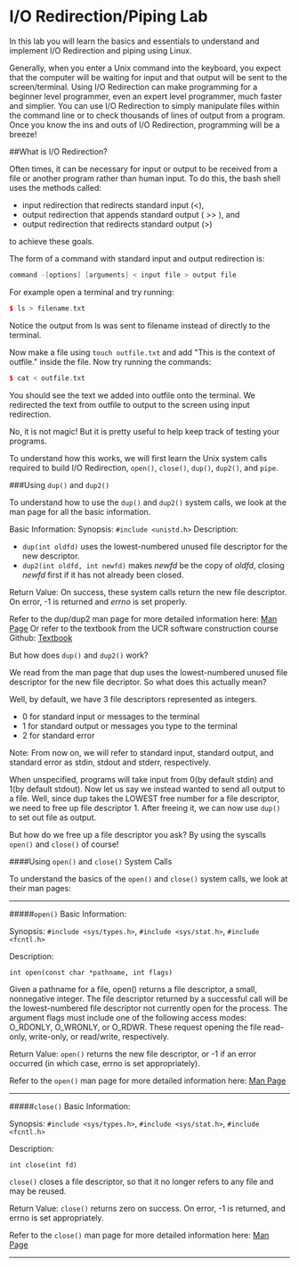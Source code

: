 # I/O Redirection/Piping Lab

In this lab you will learn the basics and essentials to understand and implement I/O Redirection and piping using Linux.

Generally, when you enter a Unix command into the keyboard, you expect that the computer will be waiting for input and that output will be sent to the screen/terminal.
Using I/O Redirection can make programming for a beginner level programmer, even an expert level programmer, much faster and simplier.
You can use I/O Redirection to simply manipulate files within the command line or to check thousands of lines of output from a program.
Once you know the ins and outs of I/O Redirection, programming will be a breeze!

##What is I/O Redirection?

Often times, it can be necessary for input or output to be received from a file or another program rather than human input.
To do this, the bash shell uses the methods called:

* input redirection that redirects standard input (<),
* output redirection that appends standard output ( >> ), and
* output redirection that redirects standard output (>)

to achieve these goals.

The form of a command with standard input and output redirection is:

```c++
command -[options] [arguments] < input file > output file
```

For example open a terminal and try running:

```c++
$ ls > filename.txt
```

Notice the output from ls was sent to filename instead of directly to the terminal.

Now make a file using `touch outfile.txt` and add "This is the context of outfile." inside the file.
Now try running the commands:

```c++
$ cat < outfile.txt
```

You should see the text we added into outfile onto the terminal.
We redirected the text from outfile to output to the screen using input redirection.

No, it is not magic! 
But it is pretty useful to help keep track of testing your programs.

To understand how this works, we will first learn the Unix system calls required to build I/O Redirection, `open()`, `close()`, `dup()`, `dup2()`, and `pipe`.

###Using `dup()` and `dup2()`

To understand how to use the `dup()` and `dup2()` system calls, we look at the man page for all the basic information.

Basic Information:
Synopsis:
`#include <unistd.h>`
Description:
* `dup(int oldfd)` uses the lowest-numbered unused file descriptor for the new descriptor.
* `dup2(int oldfd, int newfd)` makes *newfd* be the copy of *oldfd*, closing *newfd* first if it has not already been closed.

Return Value:
On success, these system calls return the new file descriptor.
On error, -1 is returned and *errno* is set properly.

Refer to the dup/dup2 man page for more detailed information here:
[Man Page](https://man7.org/linux/man-pages/man2/dup.2.html "man")
Or refer to the textbook from the UCR software construction course Github:
[Textbook](https://github.com/mikeizbicki/ucr-cs100/blob/2015spring/textbook/assignment-help/syscalls/io.md)

But how does `dup()` and `dup2()` work?

We read from the man page that dup uses the lowest-numbered unused file descriptor for the new file decriptor.
So what does this actually mean?

Well, by default, we have 3 file descriptors represented as integers.
* 0 for standard input or messages to the terminal
* 1 for standard output or messages you type to the terminal
* 2 for standard error

Note: From now on, we will refer to standard input, standard output, and standard error as stdin, stdout and stderr, respectively.

When unspecified, programs will take input from 0(by default stdin) and 1(by default stdout).
Now let us say we instead wanted to send all output to a file.
Well, since dup takes the LOWEST free number for a file descriptor, we need to free up file descriptor 1.
After freeing it, we can now use `dup()` to set out file as output.

But how do we free up a file descriptor you ask? By using the syscalls `open()` and `close()` of course!

####Using `open()` and `close()` System Calls

To understand the basics of the `open()` and `close()` system calls, we look at their man pages:

-------------------------------------------------------------------------------------

#####`open()`
Basic Information:

Synopsis:
`#include <sys/types.h>`,
`#include <sys/stat.h>`,
`#include <fcntl.h>`

Description:

`int open(const char *pathname, int flags)`

Given a pathname for a file, open() returns a file descriptor, a small, nonnegative integer.
The file descriptor returned by a successful call will be the lowest-numbered file descriptor not currently open for the process.
The argument flags must include one of the following access modes: O_RDONLY, O_WRONLY, or O_RDWR.
These request opening the file read-only, write-only, or read/write, respectively.

Return Value:
`open()` returns the new file descriptor, or -1 if an error occurred (in which case, errno is set appropriately).

Refer to the `open()` man page for more detailed information here:
[Man Page](http://linux.die.net/man/2/open "man")

-------------------------------------------------------------------------------------

#####`close()`
Basic Information:

Synopsis:
`#include <sys/types.h>`,
`#include <sys/stat.h>`,
`#include <fcntl.h>`

Description:

`int close(int fd)`

`close()` closes a file descriptor, so that it no longer refers to any file and may be reused.

Return Value:
`close()` returns zero on success. On error, -1 is returned, and errno is set appropriately.


Refer to the `close()` man page for more detailed information here:
[Man Page](http://linux.die.net/man/2/close "man")

-------------------------------------------------------------------------------------

